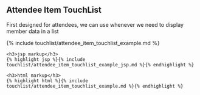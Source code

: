 <div class="doc-content">
	<div class="line">
		<div class="unit size1of2 gutter-right">
			<h2>Attendee Item TouchList</h2>
			<p> First designed for attendees, we can use whenever we need to display member data in a list </p>
		</div>
		<div class="lastUnit">
			{% include touchlist/attendee_item_touchlist_example.md %}
		</div>
	</div>

	<h3>jsp markup</h3>
	{% highlight jsp %}{% include touchlist/attendee_item_touchlist_example_jsp.md %}{% endhighlight %}

	<h3>html markup</h3>
	{% highlight html %}{% include touchlist/attendee_item_touchlist_example.md %}{% endhighlight %}
	
</div>